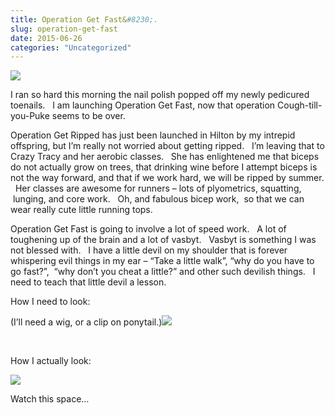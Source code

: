 ```yaml
---
title: Operation Get Fast&#8230;.
slug: operation-get-fast
date: 2015-06-26
categories: "Uncategorized"
---
```


<p><img src="http://res.cloudinary.com/dy6grlu8z/image/upload/v1558842058/dvw4pgxrpisrbaknhghq.jpg"/></p>
<p>I ran so hard this morning the nail polish popped off my newly pedicured toenails.   I am launching Operation Get Fast, now that operation Cough-till-you-Puke seems to be over.</p>
<p>Operation Get Ripped has just been launched in Hilton by my intrepid offspring, but I’m really not worried about getting ripped.   I’m leaving that to Crazy Tracy and her aerobic classes.   She has enlightened me that biceps do not actually grow on trees, that drinking wine before I attempt biceps is not the way forward, and that if we work hard, we will be ripped by summer.   Her classes are awesome for runners – lots of plyometrics, squatting,  lunging, and core work.   Oh, and fabulous bicep work,  so that we can wear really cute little running tops.</p>
<p>Operation Get Fast is going to involve a lot of speed work.   A lot of toughening up of the brain and a lot of vasbyt.   Vasbyt is something I was not blessed with.   I have a little devil on my shoulder that is forever whispering evil things in my ear – “Take a little walk”, “why do you have to go fast?”,  “why don’t you cheat a little?” and other such devilish things.   I need to teach that little devil a lesson.</p>
<p>How I need to look:</p>
<p>(I’ll need a wig, or a clip on ponytail.)<img src="http://res.cloudinary.com/dy6grlu8z/image/upload/v1558842058/ihwnpad3uvzwiijrfjzw.jpg"/></p>
<p> </p>
<p>How I actually look:</p>
<p><img src="http://res.cloudinary.com/dy6grlu8z/image/upload/v1558842059/tpbhz1co3p1af5go5ztg.jpg"/></p>
<p>Watch this space…</p>
<p> </p>
<p> </p>







